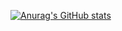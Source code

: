 [![Anurag's GitHub stats](https://github-readme-stats.vercel.app/api?username=cjcameron92)](https://github.com/anuraghazra/github-readme-stats)
